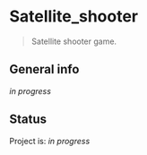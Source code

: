 # Satellite_shooter
> Satellite shooter game.

## General info
_in progress_

## Status
Project is: _in progress_